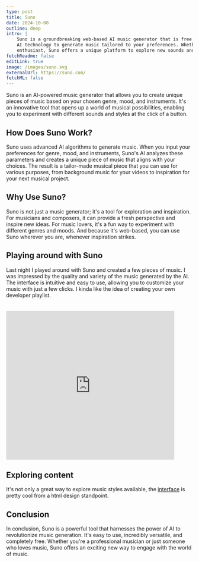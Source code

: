 ```yaml
---
type: post
title: Suno
date: 2024-10-08
outline: deep
intro: |
    Suno is a groundbreaking web-based AI music generator that is free to use. It leverages the latest advancements in
    AI technology to generate music tailored to your preferences. Whether you're a musician, composer, or simply a music
    enthusiast, Suno offers a unique platform to explore new sounds and ideas.
fetchReadme: false
editLink: true
image: /images/suno.svg
externalUrl: https://suno.com/
fetchML: false
---
```

<script setup>
 import ArticleItem from '/components/ArticleItem.vue';
 import ArticleFooter from '/components/ArticleFooter.vue';
</script>
<ArticleItem :frontmatter="$frontmatter"/>

Suno is an AI-powered music generator that allows you to create unique pieces of music based on your chosen genre, mood,
and instruments. It's an innovative tool that opens up a world of musical possibilities, enabling you to experiment with
different sounds and styles at the click of a button.

## How Does Suno Work?

Suno uses advanced AI algorithms to generate music. When you input your preferences for genre, mood, and instruments,
Suno's AI analyzes these parameters and creates a unique piece of music that aligns with your choices. The result is a
tailor-made musical piece that you can use for various purposes, from background music for your videos to inspiration
for your next musical project.

## Why Use Suno?

Suno is not just a music generator; it's a tool for exploration and inspiration. For musicians and composers, it can
provide a fresh perspective and inspire new ideas. For music lovers, it's a fun way to experiment with different genres
and moods. And because it's web-based, you can use Suno wherever you are, whenever inspiration strikes.

## Playing around with Suno

Last night I played around with Suno and created a few pieces of music. I was impressed by the quality and variety of
the music generated by the AI. The interface is intuitive and easy to use, allowing you to customize your music with
just a few clicks. I kinda like the idea of creating your own developer playlist.

<iframe width="90%" height="400" style="margin: 0; padding-top:15pt; auto; display: block;"
    src="https://www.youtube.com/embed/videoseries?list=PLSERDVdeUnOO8trXobBjzU3i9vKr3hlRa"
    title="YouTube video player" frameborder="0" 
    allow="accelerometer; autoplay; clipboard-write; encrypted-media; gyroscope; picture-in-picture; web-share" 
    referrerpolicy="strict-origin-when-cross-origin" allowfullscreen>
</iframe>

## Exploring content

It's not only a great way to explore music styles available, the [interface](https://suno.com/explore)
is pretty cool from a html design standpoint.

## Conclusion

In conclusion, Suno is a powerful tool that harnesses the power of AI to revolutionize music generation. It's easy to
use, incredibly versatile, and completely free. Whether you're a professional musician or just someone who loves music,
Suno offers an exciting new way to engage with the world of music.

<ArticleFooter :frontmatter="$frontmatter"/>

